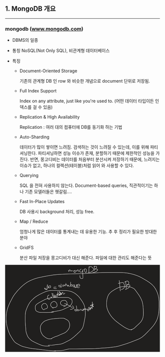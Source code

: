 ## 1. MongoDB 개요

---

### mongodb (www.mongodb.com)

- DBMS의 일종

- 통칭 NoSQL(Not Only SQL), 비관계형 데이터베이스

- 특징

  - Document-Oriented Storage

    기존의 관계형 DB 인 row 와 비슷한 개념으로 document 단위로 저장됨.

  - Full Index Support

    Index on any attribute, just like you're used to. (어떤 데이터 타입이든 인덱스를 걸 수 있음)

  - Replication & High Availability

    Replication : 여러 대의 컴퓨터에 DB를 동기화 하는 기법

  - Auto-Sharding

    데이터가 많이 쌓이면 느려짐. 검색하는 것이 느려질 수 있는데, 이를 위해 파티셔닝한다. 파티셔닝하면 성능 이슈가 존재, 분할하기 때문에 제한적인 성능을 가진다. 반면, 몽고디비는 데이터를 처음부터 분산시켜 저장하기 때문에, 느려지는 이슈가 없고, 하나의 컬렉션(테이블)처럼 읽어 와 사용할 수 있다.

  - Querying

     SQL 을 전혀 사용하지 않는다. Document-based queries, 직관적이기는 하나 기존 모델러들은 헷갈림....

  - Fast In-Place Updates

    DB 사용시 background 처리, 성능 free.

  - Map / Reduce

    엄청나게 많은 데이터를 통계내는 데 유용한 기능. 추 후 정리가 필요한 방대한 분야

  - GridFS

    분산 파일 저장을 몽고디비가 대신 해준다. 파일에 대한 관리도 해준다는 뜻

![image-20200705111826409](../upload/image-20200705111826409.png)